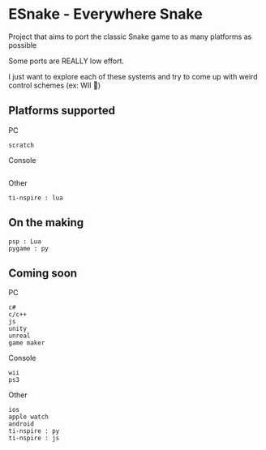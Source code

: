 # ESnake - Everywhere Snake
Project that aims to port the classic Snake game to as many platforms as possible

Some ports are REALLY low effort.

I just want to explore each of these systems and try to come up with weird control schemes (ex: WII 🤗)

## Platforms supported

PC
```
scratch
```

Console
```

```

Other
```
ti-nspire : lua
```

## On the making
```
psp : Lua
pygame : py
```

## Coming soon

PC
```
c#
c/c++
js
unity
unreal
game maker
```

Console
```
wii
ps3
```

Other
```
ios
apple watch
android
ti-nspire : py
ti-nspire : js
```
